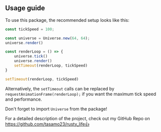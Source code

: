 ## Usage guide

To use this package, the recommended setup looks like this:
```js
const tickSpeed = 100;

const universe = Universe.new(64, 64);
universe.render()

const renderLoop = () => {
    universe.tick()
    universe.render()
    setTimeout(renderLoop, tickSpeed)
}

setTimeout(renderLoop, tickSpeed)
```

Alternatively, the `setTimeout` calls can be replaced by `requestAnimationFrame(renderLoop);` if you want the maximum tick speed and performance.

Don't forget to import `Universe` from the package!

For a detailed description of the project, check out my GitHub Repo on https://github.com/tasamo23/rusty_life👍